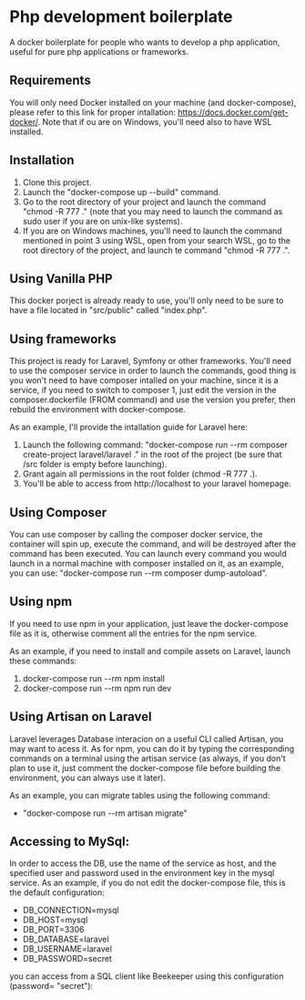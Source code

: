 # Php development boilerplate
A docker boilerplate for people who wants to develop a php application, useful for pure php applications or frameworks.

## Requirements
You will only need Docker installed on your machine (and docker-compose), please refer to this link for proper intallation: https://docs.docker.com/get-docker/.
Note that if ou are on Windows, you'll need also to have WSL installed.

## Installation 
1. Clone this project.
2. Launch the "docker-compose up --build" command.
3. Go to the root directory of your project and launch the command "chmod -R 777 ." (note that you may need to launch the command as sudo user if you are on unix-like systems).
4. If you are on Windows machines, you'll need to launch the command mentioned in point 3 using WSL, open from your search WSL, go to the root directory of the project, and launch te command "chmod -R 777 .".

## Using Vanilla PHP
This docker porject is already ready to use, you'll only need to be sure to have a file located in "src/public" called "index.php".

## Using frameworks
This project is ready for Laravel, Symfony or other frameworks. You'll need to use the composer service in order to launch the commands, good thing is you won't need to have composer intalled on your machine, since it is a service, if you need to switch to composer 1, just edit the version in the composer.dockerfile (FROM command) and use the version you prefer, then rebuild the environment with docker-compose.

As an example, I'll provide the intallation guide for Laravel here:
1. Launch the following command:  "docker-compose run --rm composer create-project laravel/laravel ." in the root of the project (be sure that /src folder is empty before launching).
2. Grant again all permissions in the root folder (chmod -R 777 .).
3.  You'll be able to access from http://localhost to your laravel homepage.

## Using Composer
You can use composer by calling the composer docker service, the container will spin up, execute the command, and will be destroyed after the command has been executed.
You can launch every command you would launch in a normal machine with composer installed on it, as an example, you can use:
"docker-compose run --rm composer dump-autoload".

## Using npm
If you need to use npm in your application, just leave the docker-compose file as it is, otherwise comment all the entries for the npm service.

As an example, if you need to install and compile assets on Laravel, launch these commands:
1. docker-compose run --rm npm install
2. docker-compose run --rm npm run dev

## Using Artisan on Laravel
Laravel leverages Database interacion on a useful CLI called Artisan, you may want to acess it. As for npm, you can do it by typing the corresponding commands on a terminal using the artisan service (as always, if you don't plan to use it, just comment the docker-compose file before building the environment, you can always use it later).

As an example, you can migrate tables using the following command:
- "docker-compose run --rm artisan migrate"

## Accessing to MySql:
In order to access the DB, use the name of the service as host, and the specified user and password used in the environment key in the mysql service. As an example, if you do not edit the docker-compose file, this is the default configuration:
- DB_CONNECTION=mysql
- DB_HOST=mysql
- DB_PORT=3306
- DB_DATABASE=laravel
- DB_USERNAME=laravel
- DB_PASSWORD=secret

you can access from a SQL client like Beekeeper using this configuration (password= "secret"):

